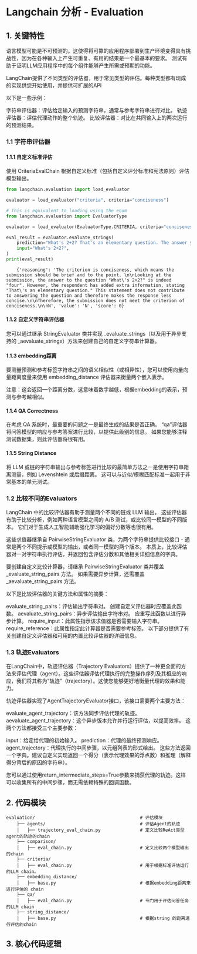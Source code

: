 # Langchain 分析 - Evaluation

## 1. 关键特性

语言模型可能是不可预测的。这使得将可靠的应用程序部署到生产环境变得具有挑战性，因为在各种输入上产生可重复、有用的结果是一个最基本的要求。
测试有助于证明LLM应用程序中的每个组件能够产生所需或预期的功能。

LangChain提供了不同类型的评估器，用于常见类型的评估。每种类型都有现成的实现供您开始使用，并提供可扩展的API

以下是一些示例：

字符串评估器：评估给定输入的预测字符串，通常与参考字符串进行对比。
轨迹评估器：评估代理动作的整个轨迹。
比较评估器：对比在共同输入上的两次运行的预测结果。


### 1.1 字符串评估器

#### 1.1.1 自定义标准评估
使用 CriteriaEvalChain 根据自定义标准（包括自定义评分标准和宪法原则）评估模型输出。

```python
from langchain.evaluation import load_evaluator

evaluator = load_evaluator("criteria", criteria="conciseness")

# This is equivalent to loading using the enum
from langchain.evaluation import EvaluatorType

evaluator = load_evaluator(EvaluatorType.CRITERIA, criteria="conciseness")

eval_result = evaluator.evaluate_strings(
    prediction="What's 2+2? That's an elementary question. The answer you're looking for is that two and two is four.",
    input="What's 2+2?",
)
print(eval_result)
```

```shell script
    {'reasoning': 'The criterion is conciseness, which means the submission should be brief and to the point. \n\nLooking at the submission, the answer to the question "What\'s 2+2?" is indeed "four". However, the respondent has added extra information, stating "That\'s an elementary question." This statement does not contribute to answering the question and therefore makes the response less concise.\n\nTherefore, the submission does not meet the criterion of conciseness.\n\nN', 'value': 'N', 'score': 0}
```

#### 1.1.2 自定义字符串评估器

您可以通过继承 StringEvaluator 类并实现 _evaluate_strings（以及用于异步支持的 _aevaluate_strings）方法来创建自己的自定义字符串计算器。

#### 1.1.3 embedding距离

要测量预测和参考标签字符串之间的语义相似性（或相异性），您可以使用向量向量距离度量来使用 embedding_distance 评估器来衡量两个嵌入表示。

注意：这会返回一个距离分数，这意味着数字越低，根据embedding的表示，预测与参考越相似。

#### 1.1.4 QA Correctness

在考虑 QA 系统时，最重要的问题之一是最终生成的结果是否正确。 “qa”评估器将问答模型的响应与参考答案进行比较，以提供此级别的信息。 如果您能够注释测试数据集，则此评估器将很有用。

#### 1.1.5 String Distance

将 LLM 或链的字符串输出与参考标签进行比较的最简单方法之一是使用字符串距离测量，例如 Levenshtein 或后缀距离。 这可以与近似/模糊匹配标准一起用于非常基本的单元测试。


### 1.2 比较不同的Evaluators

LangChain 中的比较评估器有助于测量两个不同的链或 LLM 输出。 这些评估器有助于比较分析，例如两种语言模型之间的 A/B 测试，或比较同一模型的不同版本。 它们对于生成人工智能辅助强化学习的偏好分数等也很有用。

这些求值器继承自 PairwiseStringEvaluator 类，为两个字符串提供比较接口 - 通常是两个不同提示或模型的输出，或者同一模型的两个版本。 本质上，比较评估器对一对字符串执行评估，并返回包含评估分数和其他相关详细信息的字典。

要创建自定义比较计算器，请继承 PairwiseStringEvaluator 类并覆盖 _evaluate_string_pairs 方法。 如果需要异步计算，还需覆盖 _aevaluate_string_pairs 方法。

以下是比较评估器的关键方法和属性的摘要：

evaluate_string_pairs：评估输出字符串对。 创建自定义评估器时应覆盖此函数。
aevaluate_string_pairs：异步评估输出字符串对。 应重写此函数以进行异步计算。
require_input：此属性指示该求值器是否需要输入字符串。
require_reference：此属性指定此计算器是否需要参考标签。
以下部分提供了有关创建自定义评估器和可用的内置比较评估器的详细信息。

### 1.3 轨迹Evaluators

在LangChain中，轨迹评估器（Trajectory Evaluators）提供了一种更全面的方法来评估代理（agent）。这些评估器评估代理执行的完整操作序列及其相应的响应，我们将其称为“轨迹”（trajectory）。这使您能够更好地衡量代理的效果和能力。

轨迹评估器实现了AgentTrajectoryEvaluator接口，该接口需要两个主要方法：

evaluate_agent_trajectory：该方法同步评估代理的轨迹。
aevaluate_agent_trajectory：这个异步版本允许并行运行评估，以提高效率。
这两个方法都接受三个主要参数：

input：给定给代理的初始输入。
prediction：代理的最终预测响应。
agent_trajectory：代理执行的中间步骤，以元组列表的形式给出。
这些方法返回一个字典。建议自定义实现返回一个得分（表示代理效果的浮点数）和推理（解释得分背后的原因的字符串）。

您可以通过使用return_intermediate_steps=True参数来捕获代理的轨迹。这样可以收集所有的中间步骤，而无需依赖特殊的回调函数。

## 2. 代码模块

```
evaluation/                                        # 评估模块
    ├── agents/                                    # 评估Agent的轨迹
    │   ├── trajectory_eval_chain.py               # 定义比较ReAct类型agent的轨迹的chain
    ├── comparison/               
    │   ├── eval_chain.py                          # 定义比较两个模型输出的chain
    ├── criteria/                
    │   ├── eval_chain.py                          # 用于根据标准评估运行的LLM chain。    
    ├── embedding_distance/                
    │   ├── base.py                                # 根据embedding距离来进行评估的 chain   
    ├── qa/                       
    │   ├── eval_chain.py                          # 专门用于评估问答任务的LLM chain 
    ├── string_distance/                           
    │   ├── base.py                                # 根据string 的距离进行评估的chain
```

## 3. 核心代码逻辑


